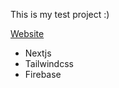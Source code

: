 This is my test project :)

<a href="https://projects.rpzone.space" target="_blank">Website</a>

- Nextjs
- Tailwindcss
- Firebase
